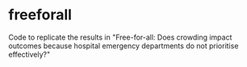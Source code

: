 # freeforall
Code to replicate the results in "Free-for-all: Does crowding impact outcomes because hospital emergency departments do not prioritise effectively?"

